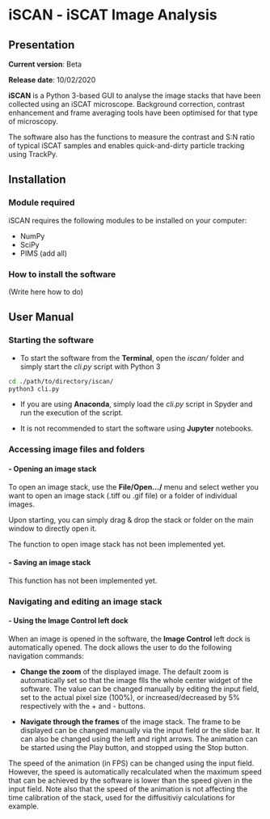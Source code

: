 # iSCAN - iSCAT Image Analysis

## Presentation

**Current version**: Beta

**Release date**: 10/02/2020

**iSCAN** is a Python 3-based GUI to analyse the image stacks that have been collected using an iSCAT microscope. Background correction, contrast enhancement and frame averaging tools have been optimised for that type of microscopy.

The software also has the functions to measure the contrast and S:N ratio of typical iSCAT samples and enables quick-and-dirty particle tracking using TrackPy.

## Installation

### Module required

iSCAN requires the following modules to be installed on your computer:
- NumPy
- SciPy
- PIMS
(add all)

### How to install the software

(Write here how to do)

## User Manual

### Starting the software

- To start the software from the **Terminal**, open the *iscan/* folder and simply start the *cli.py* script with Python 3
```bash
cd ./path/to/directory/iscan/
python3 cli.py
```
- If you are using **Anaconda**, simply load the *cli.py* script in Spyder and run the execution of the script.

- It is not recommended to start the software using **Jupyter** notebooks.


### Accessing image files and folders

#### - Opening an image stack

To open an image stack, use the **File/Open.../** menu and select wether you want to open an image stack (.tiff ou .gif file) or a folder of individual images.

Upon starting, you can simply drag & drop the stack or folder on the main window to directly open it.

The function to open image stack has not been implemented yet.

#### - Saving an image stack

This function has not been implemented yet.

### Navigating and editing an image stack

#### - Using the Image Control left dock

When an image is opened in the software, the **Image Control** left dock is automatically opened. The dock allows the user to do the following navigation commands:

- **Change the zoom** of the displayed image. The default zoom is automatically set so that the image flls the whole center widget of the software. The value can be changed manually by editing the input field, set to the actual pixel size (100%), or increased/decreased by 5% respectively with the + and - buttons.

- **Navigate through the frames** of the image stack. The frame to be displayed can be changed manually via the input field or the slide bar. It can also be changed using the left and right arrows. The animation can be started using the Play button, and stopped using the Stop button.

The speed of the animation (in FPS) can be changed using the input field. However, the speed is automatically recalculated when the maximum speed that can be achieved by the software is lower than the speed given in the input field. Note also that the speed of the animation is not affecting the time calibration of the stack, used for the diffusitiviy calculations for example.
